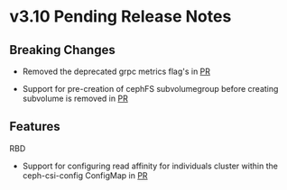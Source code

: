 # v3.10 Pending Release Notes

## Breaking Changes

- Removed the deprecated grpc metrics flag's in [PR](https://github.com/ceph/ceph-csi/pull/4225)

- Support for pre-creation of cephFS subvolumegroup before creating subvolume
  is removed in [PR](https://github.com/ceph/ceph-csi/pull/4195)

## Features

RBD

- Support for configuring read affinity for individuals cluster within the ceph-csi-config
  ConfigMap in [PR](https://github.com/ceph/ceph-csi/pull/4165)
